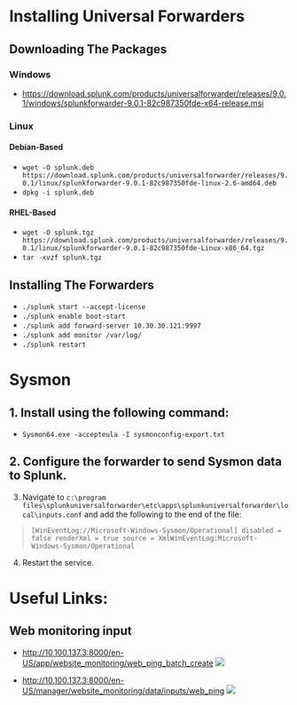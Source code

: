 # Installing Universal Forwarders
## Downloading The Packages
 ### Windows
 - https://download.splunk.com/products/universalforwarder/releases/9.0.1/windows/splunkforwarder-9.0.1-82c987350fde-x64-release.msi

 ### Linux
  #### Debian-Based
- 	`wget -O splunk.deb https://download.splunk.com/products/universalforwarder/releases/9.0.1/linux/splunkforwarder-9.0.1-82c987350fde-linux-2.6-amd64.deb` 
-	`dpkg -i splunk.deb`
  #### RHEL-Based

 - `wget -O splunk.tgz https://download.splunk.com/products/universalforwarder/releases/9.0.1/linux/splunkforwarder-9.0.1-82c987350fde-Linux-x86_64.tgz` 
-	`tar -xvzf splunk.tgz`

## Installing The Forwarders
- `./splunk start --accept-license`
- `./splunk enable boot-start`
- `./splunk add forward-server 10.30.30.121:9997`
- `./splunk add monitor /var/log/`
- `./splunk restart`

#  Sysmon
## 1. Install using the following command:
- `Sysmon64.exe -accepteula -I sysmonconfig-export.txt`

## 2. Configure the forwarder to send Sysmon data to Splunk.  
3. Navigate to `c:\program files\splunkuniversalforwarder\etc\apps\splunkuniversalforwarder\local\inputs.conf` and add the following to the end of the file:
> `[WinEventLog://Microsoft-Windows-Sysmon/Operational]
 disabled = false
 renderXml = true
 source = XmlWinEventLog:Microsoft-Windows-Sysmon/Operational`

4. Restart the service.

# Useful Links:
## Web monitoring input
- http://10.100.137.3:8000/en-US/app/website_monitoring/web_ping_batch_create
 ![](images/21.png)

- http://10.100.137.3:8000/en-US/manager/website_monitoring/data/inputs/web_ping
  ![](images/21.png)


